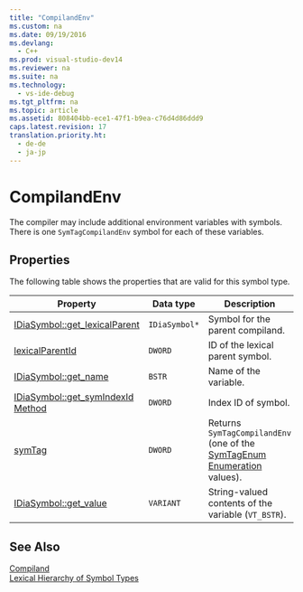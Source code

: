 ```yaml
---
title: "CompilandEnv"
ms.custom: na
ms.date: 09/19/2016
ms.devlang: 
  - C++
ms.prod: visual-studio-dev14
ms.reviewer: na
ms.suite: na
ms.technology: 
  - vs-ide-debug
ms.tgt_pltfrm: na
ms.topic: article
ms.assetid: 808404bb-ece1-47f1-b9ea-c76d4d86ddd9
caps.latest.revision: 17
translation.priority.ht: 
  - de-de
  - ja-jp
---
```

# CompilandEnv
The compiler may include additional environment variables with symbols. There is one `SymTagCompilandEnv` symbol for each of these variables.  
  
## Properties  
 The following table shows the properties that are valid for this symbol type.  
  
|Property|Data type|Description|  
|--------------|---------------|-----------------|  
|[IDiaSymbol::get_lexicalParent](../vs140/IDiaSymbol--get_lexicalParent.md)|`IDiaSymbol*`|Symbol for the parent compiland.|  
|[lexicalParentId](../vs140/IDiaSymbol--get_lexicalParentId.md)|`DWORD`|ID of the lexical parent symbol.|  
|[IDiaSymbol::get_name](../vs140/IDiaSymbol--get_name.md)|`BSTR`|Name of the variable.|  
|[IDiaSymbol::get_symIndexId Method](../vs140/IDiaSymbol--get_symIndexId.md)|`DWORD`|Index ID of symbol.|  
|[symTag](../vs140/IDiaSymbol--get_symTag.md)|`DWORD`|Returns `SymTagCompilandEnv` (one of the [SymTagEnum Enumeration](../vs140/SymTagEnum.md) values).|  
|[IDiaSymbol::get_value](../vs140/IDiaSymbol--get_value.md)|`VARIANT`|String-valued contents of the variable (`VT_BSTR`).|  
  
## See Also  
 [Compiland](../vs140/Compiland.md)   
 [Lexical Hierarchy of Symbol Types](../vs140/Lexical-Hierarchy-of-Symbol-Types.md)